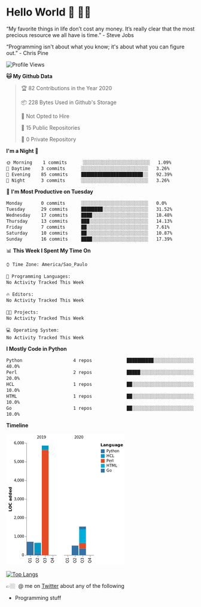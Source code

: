 # Hello World 🤙 🤜🤛

“My favorite things in life don’t cost any money. It’s really clear that the most precious resource we all have is time.” - Steve Jobs

“Programming isn't about what you know; it's about what you can figure out.” - Chris Pine

<!--START_SECTION:waka-->
![Profile Views](http://img.shields.io/badge/Profile%20Views-19-blue)

**🐱 My Github Data** 

> 🏆 82 Contributions in the Year 2020
 > 
> 📦 228 Bytes Used in Github's Storage 
 > 
> 🚫 Not Opted to Hire
 > 
> 📜 15 Public Repositories
 > 
> 🔑 0 Private Repository 
 > 
**I'm a Night 🦉** 

```text
🌞 Morning    1 commits      ░░░░░░░░░░░░░░░░░░░░░░░░░   1.09% 
🌆 Daytime    3 commits      ░░░░░░░░░░░░░░░░░░░░░░░░░   3.26% 
🌃 Evening    85 commits     ███████████████████████░░   92.39% 
🌙 Night      3 commits      ░░░░░░░░░░░░░░░░░░░░░░░░░   3.26%

```
📅 **I'm Most Productive on Tuesday** 

```text
Monday       0 commits      ░░░░░░░░░░░░░░░░░░░░░░░░░   0.0% 
Tuesday      29 commits     ████████░░░░░░░░░░░░░░░░░   31.52% 
Wednesday    17 commits     ████░░░░░░░░░░░░░░░░░░░░░   18.48% 
Thursday     13 commits     ███░░░░░░░░░░░░░░░░░░░░░░   14.13% 
Friday       7 commits      ██░░░░░░░░░░░░░░░░░░░░░░░   7.61% 
Saturday     10 commits     ██░░░░░░░░░░░░░░░░░░░░░░░   10.87% 
Sunday       16 commits     ████░░░░░░░░░░░░░░░░░░░░░   17.39%

```


📊 **This Week I Spent My Time On** 

```text
⌚︎ Time Zone: America/Sao_Paulo

💬 Programming Languages: 
No Activity Tracked This Week

🔥 Editors: 
No Activity Tracked This Week

🐱‍💻 Projects: 
No Activity Tracked This Week

💻 Operating System: 
No Activity Tracked This Week

```

**I Mostly Code in Python** 

```text
Python                   4 repos             ██████████░░░░░░░░░░░░░░░   40.0% 
Perl                     2 repos             █████░░░░░░░░░░░░░░░░░░░░   20.0% 
HCL                      1 repos             ██░░░░░░░░░░░░░░░░░░░░░░░   10.0% 
HTML                     1 repos             ██░░░░░░░░░░░░░░░░░░░░░░░   10.0% 
Go                       1 repos             ██░░░░░░░░░░░░░░░░░░░░░░░   10.0%

```


**Timeline**

![Chart not found](https://github.com/fabio-e-azevedo/fabio-e-azevedo/blob/master/charts/bar_graph.png) 


<!--END_SECTION:waka-->

[![Top Langs](https://github-readme-stats.vercel.app/api/top-langs/?username=fabio-e-azevedo&layout=compact&theme=dark)](https://github.com/anuraghazra/github-readme-stats)

👉🏼&nbsp; @ me on [Twitter](https://twitter.com/fabioeazevedo) about any of the following 
- Programming stuff

